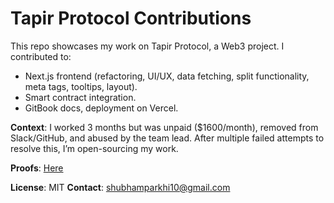 # Tapir Protocol Contributions

This repo showcases my work on Tapir Protocol, a Web3 project. I contributed to:
- Next.js frontend (refactoring, UI/UX, data fetching, split functionality, meta tags, tooltips, layout).
- Smart contract integration.
- GitBook docs, deployment on Vercel.

**Context**:
I worked 3 months but was unpaid ($1600/month), removed from Slack/GitHub, and abused by the team lead. After multiple failed attempts to resolve this, I’m open-sourcing my work.

**Proofs**: [Here](https://github.com/Shubham-TapirWork/proofs)

**License**: MIT
**Contact**: shubhamparkhi10@gmail.com

